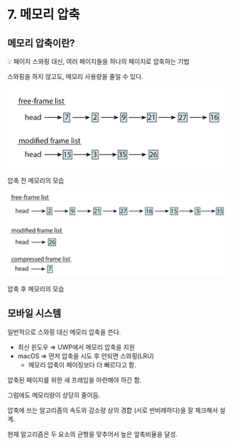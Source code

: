 # 7. 메모리 압축

## 메모리 압축이란?

<aside>
💡 페이지 스와핑 대신, 여러 페이지들을 하나의 페이지로 압축하는 기법

</aside>

스와핑을 하지 않고도, 메모리 사용량을 줄일 수 있다.

![IMG_0179.jpeg](./참고자료/10-7-0.jpeg)

압축 전 메모리의 모습

![IMG_0180.jpeg](./참고자료/10-7-1.jpeg)

압축 후 메모리의 모습

## 모바일 시스템

일반적으로 스와핑 대신 메모리 압축을 쓴다.

- 최신 윈도우 ⇒ UWP에서 메모리 압축을 지원
- macOS ⇒ 먼저 압축을 시도 후 안되면 스와핑(LRU)
    - 메모리 압축이 페이징보다 더 빠르다고 함.

압축된 페이지를 위한 새 프레임을 마련해야 하긴 함.

그럼에도 메모리량이 상당히 줄어듬.

압축에 쓰는 알고리즘의 속도와 감소량 상의 경합 (서로 반비례하다)을 잘 체크해서 설계.

현재 알고리즘은 두 요소의 균형을 맞추어서 높은 앞축비율을 달성.